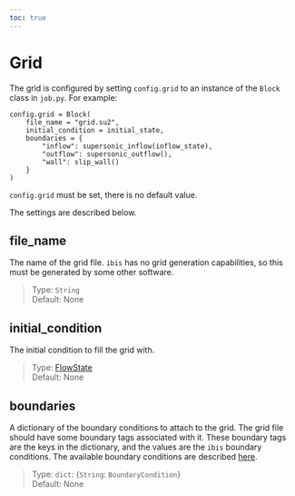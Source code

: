 ```yaml
---
toc: true
---
```

# Grid
The grid is configured by setting `config.grid` to an instance of the `Block` class in `job.py`.
For example:
```
config.grid = Block(
    file_name = "grid.su2",
    initial_condition = initial_state,
    boundaries = {
        "inflow": supersonic_inflow(inflow_state),
        "outflow": supersonic_outflow(),
        "wall": slip_wall()
    }
)
```

`config.grid` must be set, there is no default value.

The settings are described below.

## file_name
The name of the grid file.
`ibis` has no grid generation capabilities, so this must be generated by some other software.
> Type: `String`\
> Default: None

## initial_condition
The initial condition to fill the grid with.
> Type: [FlowState](gas_model#FlowState)\
> Default: None

## boundaries
A dictionary of the boundary conditions to attach to the grid.
The grid file should have some boundary tags associated with it.
These boundary tags are the keys in the dictionary, and the values are the `ibis` boundary conditions.
The available boundary conditions are described [here](boundary_conditions).
> Type: `dict`: {`String`: `BoundaryCondition`}\
> Default: None

